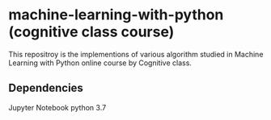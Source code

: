 # machine-learning-with-python (cognitive class course)
This repositroy is the implementions of various algorithm studied in Machine Learning with Python online course by Cognitive class. 


## Dependencies
Jupyter Notebook
python 3.7 


